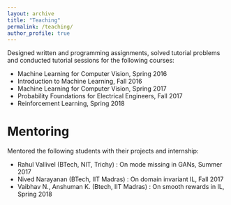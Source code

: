 ```yaml
---
layout: archive
title: "Teaching"
permalink: /teaching/
author_profile: true
---
```


Designed written and programming assignments, solved tutorial problems and conducted
tutorial sessions for the following courses:
  * Machine Learning for Computer Vision, Spring 2016
  * Introduction to Machine Learning, Fall 2016
  * Machine Learning for Computer Vision, Spring 2017
  * Probability Foundations for Electrical Engineers, Fall 2017
  * Reinforcement Learning, Spring 2018
 
Mentoring
======
Mentored the following students with their projects and internship:
  * Rahul Vallivel (BTech, NIT, Trichy) : On mode missing in GANs, Summer 2017
  * Nived Narayanan (BTech, IIT Madras) : On domain invariant IL, Fall 2017 
  * Vaibhav N., Anshuman K. (Btech, IIT Madras) : On smooth rewards in IL, Spring 2018
